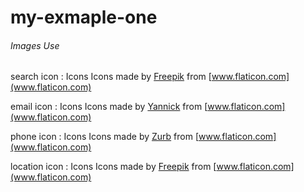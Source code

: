 # my-exmaple-one
 
###### Images Use

search icon : Icons Icons made by [Freepik](https://www.freepik.com/) from [www.flaticon.com](www.flaticon.com) 

email icon : Icons Icons made by [Yannick](https://www.flaticon.com/authors/yannick) from [www.flaticon.com](www.flaticon.com)

phone icon : Icons Icons made by [Zurb](https://www.flaticon.com/authors/zurb) from [www.flaticon.com](www.flaticon.com) 

location icon : Icons Icons made by [Freepik](https://www.freepik.com/) from [www.flaticon.com](www.flaticon.com) 